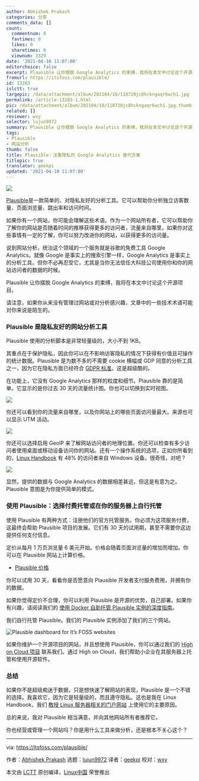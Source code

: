 ```yaml
---
author: Abhishek Prakash
categories: 分享
comments_data: []
count:
  commentnum: 0
  favtimes: 0
  likes: 0
  sharetimes: 0
  viewnum: 3329
date: '2021-04-10 11:07:00'
editorchoice: false
excerpt: Plausible 让你摆脱 Google Analytics 的束缚，我将在本文中讨论这个开源项目。
fromurl: https://itsfoss.com/plausible/
id: 13283
islctt: true
largepic: /data/attachment/album/202104/10/110720jc8hckngaqr6wch1.jpg
permalink: /article-13283-1.html
pic: /data/attachment/album/202104/10/110720jc8hckngaqr6wch1.jpg.thumb.jpg
related: []
reviewer: wxy
selector: lujun9972
summary: Plausible 让你摆脱 Google Analytics 的束缚，我将在本文中讨论这个开源项目。
tags:
- Plausible
- 网站分析
thumb: false
title: Plausible：注重隐私的 Google Analytics 替代方案
titlepic: true
translator: geekpi
updated: '2021-04-10 11:07:00'
---
```


![](/data/attachment/album/202104/10/110720jc8hckngaqr6wch1.jpg)


[Plausible](https://plausible.io/)是一款简单的、对隐私友好的分析工具。它可以帮助你分析独立访客数量、页面浏览量、跳出率和访问时间。


如果你有一个网站，你可能会理解这些术语。作为一个网站所有者，它可以帮助你了解你的网站是否随着时间的推移获得更多的访问者，流量来自哪里，如果你对这些事情有一定的了解，你可以努力改进你的网站，以获得更多的访问量。


说到网站分析，统治这个领域的一个服务就是谷歌的免费工具 Google Analytics。就像 Google 是事实上的搜索引擎一样，Google Analytics 是事实上的分析工具。但你不必再忍受它，尤其是当你无法信任大科技公司使用你和你的网站访问者的数据的时候。


Plausible 让你摆脱 Google Analytics 的束缚，我将在本文中讨论这个开源项目。


请注意，如果你从来没有管理过网站或对分析感兴趣，文章中的一些技术术语可能对你来说是陌生的。


### Plausible 是隐私友好的网站分析工具


Plausible 使用的分析脚本是非常轻量级的，大小不到 1KB。


其重点在于保护隐私，因此你可以在不影响访客隐私的情况下获得有价值且可操作的统计数据。Plausible 是为数不多的不需要 cookie 横幅或 GDP 同意的分析工具之一，因为它在隐私方面已经符合 [GDPR 标准](https://gdpr.eu/compliance/)。这是超级酷的。


在功能上，它没有 Google Analytics 那样的粒度和细节。Plausible 靠的是简单。它显示的是你过去 30 天的流量统计图。你也可以切换到实时视图。


![](/data/attachment/album/202104/10/110728vgoqoovbogomvl51.png)


你还可以看到你的流量来自哪里，以及你网站上的哪些页面访问量最大。来源也可以显示 UTM 活动。


![](/data/attachment/album/202104/10/110728zye1t6l134azkz56.png)


你还可以选择启用 GeoIP 来了解网站访问者的地理位置。你还可以检查有多少访问者使用桌面或移动设备访问你的网站。还有一个操作系统的选项，正如你所看到的，[Linux Handbook](https://linuxhandbook.com/) 有 48% 的访问者来自 Windows 设备。很奇怪，对吧？


![](/data/attachment/album/202104/10/110729wy99eenxrunbb3bp.png)


显然，提供的数据与 Google Analytics 的数据相差甚远，但这是有意为之。Plausible 意图是为你提供简单的模式。


### 使用 Plausible：选择付费托管或在你的服务器上自行托管


使用 Plausible 有两种方式：注册他们的官方托管服务。你必须为这项服务付费，这最终会帮助 Plausible 项目的发展。它们有 30 天的试用期，甚至不需要你这边提供任何支付信息。


定价从每月 1 万页浏览量 6 美元开始。价格会随着页面浏览量的增加而增加。你可以在 Plausible 网站上计算价格。


* [Plausible 价格](https://plausible.io/#pricing)


你可以试用 30 天，看看你是否愿意向 Plausible 开发者支付服务费用，并拥有你的数据。


如果你觉得定价不合理，你可以利用 Plausible 是开源的优势，自己部署。如果你有兴趣，请阅读我们的 [使用 Docker 自助托管 Plausible 实例的深度指南](https://linuxhandbook.com/plausible-deployment-guide/)。


我们自行托管 Plausible。我们的 Plausible 实例添加了我们的三个网站。


![Plausble dashboard for It’s FOSS websites](/data/attachment/album/202104/10/110729k6kxhvuxuihvrs6y.png)


如果你维护一个开源项目的网站，并且想使用 Plausible，你可以通过我们的 [High on Cloud 项目](https://highoncloud.com/) 联系我们。通过 High on Cloud，我们帮助小企业在其服务器上托管和使用开源软件。


### 总结


如果你不是超级痴迷于数据，只是想快速了解网站的表现，Plausible 是一个不错的选择。我喜欢它，因为它是轻量级的，而且遵守隐私。这也是我在 Linux Handbook，我们 [教授 Linux 服务器相关的门户网站](https://linuxhandbook.com/about/#ethical-web-portal) 上使用它的主要原因。


总的来说，我对 Plausible 相当满意，并向其他网站所有者推荐它。


你也经营或管理一个网站吗？你是用什么工具来做分析，还是根本不关心这个？




---


via: <https://itsfoss.com/plausible/>


作者：[Abhishek Prakash](https://itsfoss.com/author/abhishek/) 选题：[lujun9972](https://github.com/lujun9972) 译者：[geekpi](https://github.com/geekpi) 校对：[wxy](https://github.com/wxy)


本文由 [LCTT](https://github.com/LCTT/TranslateProject) 原创编译，[Linux中国](https://linux.cn/) 荣誉推出